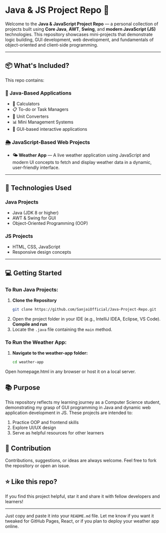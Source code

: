 # Java & JS Project Repo 🚀

Welcome to the **Java & JavaScript Project Repo** — a personal collection of projects built using **Core Java**, **AWT**, **Swing**, and **modern JavaScript (JS)** technologies. This repository showcases mini-projects that demonstrate logic building, GUI development, web development, and fundamentals of object-oriented and client-side programming.

---

## 📦 What's Included?

This repo contains:

### 🧠 Java-Based Applications
- 🔢 Calculators
- 📋 To-do or Task Managers
- 🧮 Unit Converters
- 📊 Mini Management Systems
- 🎨 GUI-based interactive applications

### 🌦️ JavaScript-Based Web Projects
- **🌤️ Weather App** — A live weather application using JavaScript and modern UI concepts to fetch and display weather data in a dynamic, user-friendly interface.

---

## 🧰 Technologies Used

### Java Projects
- Java (JDK 8 or higher)
- AWT & Swing for GUI
- Object-Oriented Programming (OOP)

### JS Projects
- HTML, CSS, JavaScript
- Responsive design concepts

---

## 💻 Getting Started

### To Run Java Projects:

1. **Clone the Repository**
   ```bash
   git clone https://github.com/SanjaiOfficial/Java-Project-Repo.git
   
2. Open the project folder in your IDE (e.g., IntelliJ IDEA, Eclipse, VS Code).
   **Compile and run**
3. Locate the `.java` file containing the `main` method.

### To Run the Weather App:
1. **Navigate to the weather-app folder:**
   ```bash
   cd weather-app
Open homepage.html in any browser or host it on a local server.

## 📚 Purpose
This repository reflects my learning journey as a Computer Science student, demonstrating my grasp of GUI programming in Java and dynamic web application development in JS. These projects are intended to:

1. Practice OOP and frontend skills
2. Explore UI/UX design
3. Serve as helpful resources for other learners

## 🤝 Contribution
Contributions, suggestions, or ideas are always welcome. Feel free to fork the repository or open an issue.

## ⭐ Like this repo?
If you find this project helpful, star it and share it with fellow developers and learners!

---

Just copy and paste it into your `README.md` file. Let me know if you want it tweaked for GitHub Pages, React, or if you plan to deploy your weather app online.
